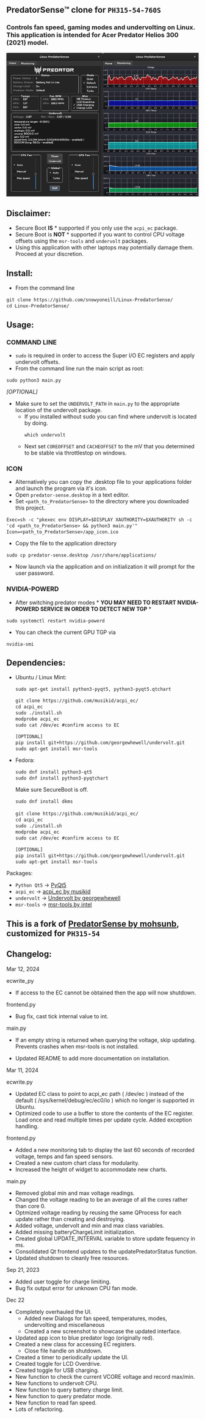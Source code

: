 ## PredatorSense™ clone for ```PH315-54-760S```
### Controls fan speed, gaming modes and undervolting on Linux. This application is intended for Acer Predator Helios 300 (2021) model.

![Predator Sense](LinuxPredatorSense.png)

## Disclaimer:
* Secure Boot **IS** \* supported if you only use the ```acpi_ec``` package.
* Secure Boot is **NOT** \* supported if you want to control CPU voltage offsets using the ```msr-tools``` and ```undervolt``` packages.
* Using this application with other laptops may potentially damage them. Proceed at your discretion.

## Install:
- From the command line
```
git clone https://github.com/snowyoneill/Linux-PredatorSense/
cd Linux-PredatorSense/
``` 

## Usage:
### COMMAND LINE  
 - ```sudo``` is required in order to access the Super I/O EC registers and apply undervolt offsets.
  - From the command line run the main script as root:
  ```
  sudo python3 main.py
  ```

_[OPTIONAL]_
- Make sure to set the ```UNDERVOLT_PATH``` in ```main.py``` to the appropriate location of the undervolt package.
  - If you installed without sudo you can find where undervolt is located by doing.
    ```
    which undervolt
    ```
  - Next set ```COREOFFSET``` and ```CACHEOFFSET``` to the mV that you determined to be stable via throttlestop on windows.

### ICON
 - Alternatively you can copy the .desktop file to your applications folder and launch the program via it's icon.
  - Open ```predator-sense.desktop``` in a text editor.
  - Set ```<path_to_PredatorSense>``` to the directory where you downloaded this project.
  ```
  Exec=sh -c "pkexec env DISPLAY=$DISPLAY XAUTHORITY=$XAUTHORITY sh -c 'cd <path_to_PredatorSense> && python3 main.py'"
  Icon=<path_to_PredatorSense>/app_icon.ico
  ```
  - Copy the file to the application directory
  ```
  sudo cp predator-sense.desktop /usr/share/applications/
  ```
  - Now launch via the application and on initialization it will prompt for the user password.

### NVIDIA-POWERD
- After switching predator modes \* **YOU MAY NEED TO RESTART NVIDIA-POWERD SERVICE IN ORDER TO DETECT NEW TGP** \*
```
sudo systemctl restart nvidia-powerd
``` 
- You can check the current GPU TGP via
```
nvidia-smi
```

## Dependencies:
* Ubuntu / Linux Mint:
  ```
  sudo apt-get install python3-pyqt5, python3-pyqt5.qtchart
  ```

  ```
  git clone https://github.com/musikid/acpi_ec/
  cd acpi_ec
  sudo ./install.sh
  modprobe acpi_ec
  sudo cat /dev/ec #confirm access to EC
  ```

  ```
  [OPTIONAL]
  pip install git+https://github.com/georgewhewell/undervolt.git
  sudo apt-get install msr-tools
  ```
* Fedora:
  ```
  sudo dnf install python3-qt5
  sudo dnf install python3-pyqtchart
  ```
  Make sure SecureBoot is off.

  ```
  sudo dnf install dkms
  
  git clone https://github.com/musikid/acpi_ec/
  cd acpi_ec
  sudo ./install.sh
  modprobe acpi_ec
  sudo cat /dev/ec #confirm access to EC
  ```

  ```
  [OPTIONAL]
  pip install git+https://github.com/georgewhewell/undervolt.git
  sudo apt-get install msr-tools
  ```

Packages:
* ```Python Qt5``` -> [PyQt5](https://pypi.org/project/PyQt5/)
* ```acpi_ec``` -> [acpi_ec by musikid](https://github.com/musikid/acpi_ec/)
* ```undervolt``` -> [Undervolt by georgewhewell](https://github.com/georgewhewell/undervolt)
* ```msr-tools``` -> [msr-tools by intel](https://github.com/intel/msr-tools)

## This is a fork of [PredatorSense by mohsunb](https://github.com/mohsunb/PredatorSense), customized for ```PH315-54```

## Changelog:

Mar 12, 2024

ecwrite_py
- If access to the EC cannot be obtained then the app will now shutdown.

frontend.py
- Bug fix, cast tick internal value to int.

main.py
- If an empty string is returned when querying the voltage, skip updating. Prevents crashes when msr-tools is not installed.

- Updated README to add more documentation on installation.

Mar 11, 2024

ecwrite.py
- Updated EC class to point to acpi_ec path ( /dev/ec ) instead of the default ( /sys/kernel/debug/ec/ec0/io ) which no longer is supported in Ubuntu.
- Optimized code to use a buffer to store the contents of the EC register. Load once and read multiple times per update cycle.
Added exception handling.

frontend.py
- Added a new monitoring tab to display the last 60 seconds of recorded voltage, temps and fan speed sensors.
- Created a new custom chart class for modularity.
- Increased the height of widget to accommodate new charts.

main.py
- Removed global min and max voltage readings.
- Changed the voltage reading to be an average of all the cores rather than core 0.
- Optmized voltage reading by reusing the same QProcess for each update rather than creating and destroying.
- Added voltage, undervolt and min and max class variables.
- Added missing batteryChargeLimit initialization.
- Created global UPDATE_INTERVAL variable to store update fequency in ms.
- Consolidated Qt frontend updates to the updatePredatorStatus function.
- Updated shutdown to cleanly free resources.

Sep 21, 2023
- Added user toggle for charge limiting.
- Bug fix output error for unknown CPU fan mode.

Dec 22
- Completely overhauled the UI.
  - Added new Dialogs for fan speed, temperatures, modes, undervolting and miscellaneous
  - Created a new screenshot to showcase the updated interface.
- Updated app icon to blue predator logo (originally red).
- Created a new class for accessing EC registers.
  - Close file handle on shutdown.
- Created a timer to periodically update the UI.
- Created toggle for LCD Overdrive.
- Created toggle for USB charging.
- New function to check the current VCORE voltage and record max/min.
- New functions to undervolt CPU.
- New function to query battery charge limit.
- New function to query predator mode.
- New function to read fan speed.
- Lots of refactoring.